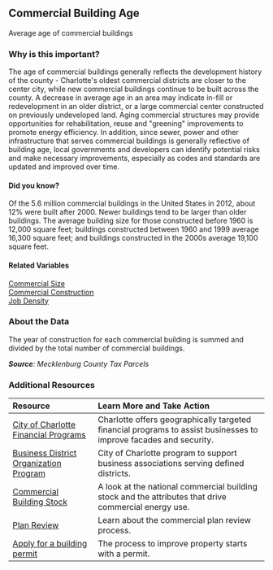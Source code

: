 ## Commercial Building Age
Average age of commercial buildings

### Why is this important?
The age of commercial buildings generally reflects the development history of the county - Charlotte's oldest commercial districts are closer to the center city, while new commercial buildings continue to be built across the county. A decrease in average age in an area may indicate in-fill or redevelopment in an older district, or a large commercial center constructed on previously undeveloped land. Aging commercial structures may provide opportunities for rehabilitation, reuse and "greening" improvements to promote energy efficiency. In addition, since sewer, power and other infrastructure that serves commercial buildings is generally reflective of building age, local governments and developers can identify potential risks and make necessary improvements, especially as codes and standards are updated and improved over time.

#### Did you know?
Of the 5.6 million commercial buildings in the United States in 2012, about 12% were built after 2000. Newer buildings tend to be larger than older buildings. The average building size for those constructed before 1960 is 12,000 square feet; buildings constructed between 1960 and 1999 average 16,300 square feet; and buildings constructed in the 2000s average 19,100 square feet.
 
#### Related Variables
<a href="javascript:void(0)" onclick="model.metricId = 'm41'">Commercial Size</a>  
<a href="javascript:void(0)" onclick="model.metricId = 'm19'">Commercial Construction</a>  
<a href="javascript:void(0)" onclick="model.metricId = 'm75'">Job Density</a>  

### About the Data
The year of construction for each commercial building is summed and divided by the total number of commercial buildings.

_**Source**: Mecklenburg County Tax Parcels_

### Additional Resources
|Resource | Learn More and Take Action | 
|:--- | :--- |
|[City of Charlotte Financial Programs](http://charlottenc.gov/ED/Development/Pages/default.aspx)| Charlotte offers geographically targeted financial programs to assist businesses to improve facades and security.
|[Business District Organization Program](http://charlottenc.gov/ED/Development/Pages/Corridor.aspx) |City of Charlotte program to support business associations serving defined districts.
|[Commercial Building Stock](http://www.eia.gov/consumption/commercial/index.cfm) | A look at the national commercial building stock and the attributes that drive commercial energy use.
|[Plan Review](https://www.mecknc.gov/luesa/codeenforcement/planreview/pages/default.aspx)| Learn about the commercial plan review process.
|[Apply for a building permit](https://www.mecknc.gov/LUESA/CodeEnforcement/Pages/default.aspx?src=ud)| The process to improve property starts with a permit.